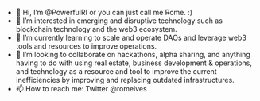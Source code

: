 * 👋 Hi, I’m @PowerfulRI or you can just call me Rome. :)
* 👀 I’m interested in emerging and disruptive technology such as blockchain technology and the web3 ecosystem.
* 🌱 I’m currently learning to scale and operate DAOs and leverage web3 tools and resources to improve operations.
* 💞️ I’m looking to collaborate on hackathons, alpha sharing, and anything having to do with using real estate, business development & operations, and technology as a resource and tool to improve the current inefficiencies by improving and replacing outdated infrastructures.
* 📫 How to reach me: Twitter @romeives


<!---
PowerfulRI/PowerfulRI is a ✨ special ✨ repository because its `README.md` (this file) appears on your GitHub profile.
You can click the Preview link to take a look at your changes.
--->
